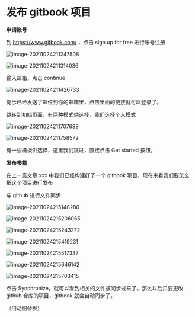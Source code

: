 # 发布 gitbook 项目



**申请账号**

到 https://www.gitbook.com/ ，点击 sign up for free 进行账号注册

![image-20211024211247508](D:\code\github\Blog\gitbook\image-20211024211247508.png)

![image-20211024211314036](D:\code\github\Blog\gitbook\image-20211024211314036.png)

输入邮箱，点击 continue

![image-20211024211426733](D:\code\github\Blog\gitbook\image-20211024211426733.png)

提示已经发送了邮件到你的邮箱里，点击里面的链接就可以登录了。

跳转到初始页面，有两种模式供选择，我们选择个人模式

![image-20211024211707689](D:\code\github\Blog\gitbook\image-20211024211707689.png)

![image-20211024211758572](D:\code\github\Blog\gitbook\image-20211024211758572.png)

有一些模板供选择，这里我们跳过，直接点击 Get started 按钮。

**发布书籍**

在上一篇文章 xxx 中我们已经构建好了一个 gitbook 项目，现在来看我们要怎么把这个项目进行发布

与 github 进行文件同步

![image-20211024215148286](D:\code\github\Blog\gitbook\image-20211024215148286.png)

![image-20211024215206065](D:\code\github\Blog\gitbook\image-20211024215206065.png)

![image-20211024215243272](D:\code\github\Blog\gitbook\image-20211024215243272.png)

![image-20211024215419231](D:\code\github\Blog\gitbook\image-20211024215419231.png)

![image-20211024215517337](D:\code\github\Blog\gitbook\image-20211024215517337.png)

![image-20211024215646142](D:\code\github\Blog\gitbook\image-20211024215646142.png)

![image-20211024215703415](D:\code\github\Blog\gitbook\image-20211024215703415.png)

点击 Synchronize，就可以看到相关的文件被同步过来了。那么以后只要更改 github 仓库的项目，gitbook 就会自动同步了。



（用动图替换）
